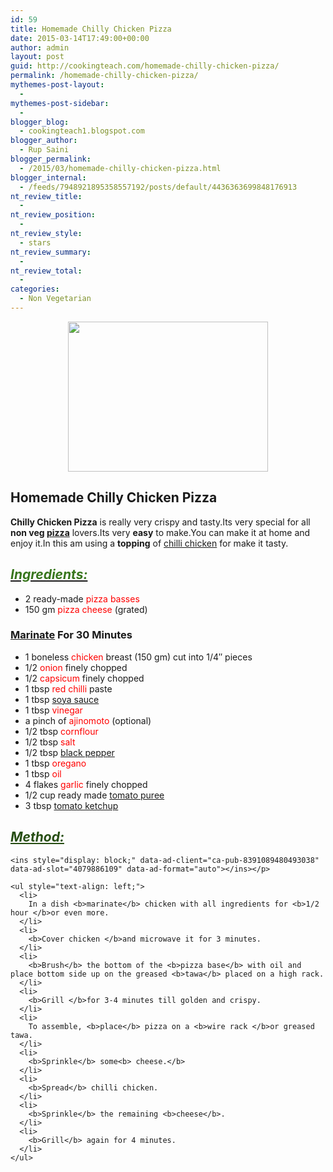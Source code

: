 ```yaml
---
id: 59
title: Homemade Chilly Chicken Pizza
date: 2015-03-14T17:49:00+00:00
author: admin
layout: post
guid: http://cookingteach.com/homemade-chilly-chicken-pizza/
permalink: /homemade-chilly-chicken-pizza/
mythemes-post-layout:
  - 
mythemes-post-sidebar:
  - 
blogger_blog:
  - cookingteach1.blogspot.com
blogger_author:
  - Rup Saini
blogger_permalink:
  - /2015/03/homemade-chilly-chicken-pizza.html
blogger_internal:
  - /feeds/7948921895358557192/posts/default/4436363699848176913
nt_review_title:
  - 
nt_review_position:
  - 
nt_review_style:
  - stars
nt_review_summary:
  - 
nt_review_total:
  - 
categories:
  - Non Vegetarian
---
```

<div dir="ltr" style="text-align: left;">
  <div style="clear: both; text-align: center;">
  </p>
  
  <div style="clear: both; text-align: center;">
    <a style="margin-left: 1em; margin-right: 1em;" href="http://2.bp.blogspot.com/-qHrH_q1GaT0/VQRmpUQJvQI/AAAAAAAAAJE/k510oclAc-U/s1600/2.jpg"><img src="http://2.bp.blogspot.com/-qHrH_q1GaT0/VQRmpUQJvQI/AAAAAAAAAJE/k510oclAc-U/s1600/2.jpg" alt="" width="320" height="240" border="0" /></a>
  </p>
  
  <h2 style="text-align: left;">
    Homemade Chilly Chicken Pizza
  </h2>
  
  <div style="text-align: left;">
    <b>Chilly Chicken Pizza</b> is really very crispy and tasty.Its very special for all <b>non veg <a class="zem_slink" title="Pizza" href="http://en.wikipedia.org/wiki/Pizza" target="_blank" rel="wikipedia">pizza</a></b> lovers.Its very <b>easy</b> to make.You can make it at home and enjoy it.In this am using a <b>topping</b> of <a class="zem_slink" title="Chilli chicken" href="http://en.wikipedia.org/wiki/Chilli_chicken" target="_blank" rel="wikipedia">chilli chicken</a> for make it tasty.
  </p>
  
  <h2 style="text-align: left;">
    <i><u><span style="color: #38761d;">Ingredients:</span></u></i>
  </h2>
  
  <ul style="text-align: left;">
    <li>
      2 ready-made <span style="color: red;">pizza basses</span>
    </li>
    <li>
      150 gm <span style="color: red;">pizza cheese</span> (grated)
    </li>
  </ul>
  
  <h3 style="text-align: left;">
    <a class="zem_slink" title="Marination" href="http://en.wikipedia.org/wiki/Marination" target="_blank" rel="wikipedia">Marinate</a> For 30 Minutes
  </h3>
  
  <ul style="text-align: left;">
    <li>
      1 boneless <span style="color: red;">chicken</span> breast (150 gm) cut into 1/4&#8243; pieces
    </li>
    <li>
      1/2 <span style="color: red;">onion</span> finely chopped
    </li>
    <li>
      1/2 <span style="color: red;">capsicum</span> finely chopped
    </li>
    <li>
      1 tbsp<span style="color: red;"> red chilli</span> paste
    </li>
    <li>
      1 tbsp <span style="color: red;"><a class="zem_slink" title="Soy sauce" href="http://en.wikipedia.org/wiki/Soy_sauce" target="_blank" rel="wikipedia">soya sauce</a></span>
    </li>
    <li>
      1 tbsp <span style="color: red;">vinegar</span>
    </li>
    <li>
      a pinch of <span style="color: red;">ajinomoto</span> (optional)
    </li>
    <li>
      1/2 tbsp<span style="color: red;"> cornflour</span>
    </li>
    <li>
      1/2 tbsp <span style="color: red;">salt</span>
    </li>
    <li>
      1/2 tbsp <span style="color: red;"><a class="zem_slink" title="Black pepper" href="http://en.wikipedia.org/wiki/Black_pepper" target="_blank" rel="wikipedia">black pepper</a></span>
    </li>
    <li>
      1 tbsp <span style="color: red;">oregano</span>
    </li>
    <li>
      1 tbsp <span style="color: red;">oil</span>
    </li>
    <li>
      4 flakes <span style="color: red;">garlic</span> finely chopped
    </li>
    <li>
      1/2 cup ready made <span style="color: red;"><a class="zem_slink" title="Tomato purée" href="http://en.wikipedia.org/wiki/Tomato_pur%C3%A9e" target="_blank" rel="wikipedia">tomato puree</a></span>
    </li>
    <li>
      3 tbsp <span style="color: red;"><a class="zem_slink" title="Ketchup" href="http://en.wikipedia.org/wiki/Ketchup" target="_blank" rel="wikipedia">tomato ketchup</a></span>
    </li>
  </ul>
  
  <h2 style="text-align: left;">
    <span style="color: #274e13;"><i><u>Method:</u></i></span>
  </h2>
  
  <p>
    <!-- post -->
    
    <ins style="display: block;" data-ad-client="ca-pub-8391089480493038" data-ad-slot="4079886109" data-ad-format="auto"></ins></p> 
    
    <ul style="text-align: left;">
      <li>
        In a dish <b>marinate</b> chicken with all ingredients for <b>1/2 hour </b>or even more.
      </li>
      <li>
        <b>Cover chicken </b>and microwave it for 3 minutes.
      </li>
      <li>
        <b>Brush</b> the bottom of the <b>pizza base</b> with oil and place bottom side up on the greased <b>tawa</b> placed on a high rack.
      </li>
      <li>
        <b>Grill </b>for 3-4 minutes till golden and crispy.
      </li>
      <li>
        To assemble, <b>place</b> pizza on a <b>wire rack </b>or greased tawa.
      </li>
      <li>
        <b>Sprinkle</b> some<b> cheese.</b>
      </li>
      <li>
        <b>Spread</b> chilli chicken.
      </li>
      <li>
        <b>Sprinkle</b> the remaining <b>cheese</b>.
      </li>
      <li>
        <b>Grill</b> again for 4 minutes.
      </li>
    </ul>
  </p>
</p>